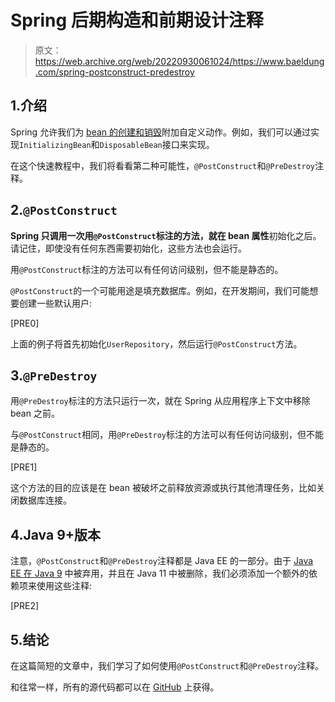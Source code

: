 # Spring 后期构造和前期设计注释

> 原文：<https://web.archive.org/web/20220930061024/https://www.baeldung.com/spring-postconstruct-predestroy>

## 1.介绍

Spring 允许我们为 [bean 的创建和销毁](/web/20220626110206/https://www.baeldung.com/running-setup-logic-on-startup-in-spring)附加自定义动作。例如，我们可以通过实现`InitializingBean`和`DisposableBean`接口来实现。

在这个快速教程中，我们将看看第二种可能性，`@PostConstruct`和`@PreDestroy`注释。

## 2.`@PostConstruct`

**Spring 只调用一次用`@PostConstruct`标注的方法，就在 bean 属性**初始化之后。请记住，即使没有任何东西需要初始化，这些方法也会运行。

用`@PostConstruct`标注的方法可以有任何访问级别，但不能是静态的。

`@PostConstruct`的一个可能用途是填充数据库。例如，在开发期间，我们可能想要创建一些默认用户:

[PRE0]

上面的例子将首先初始化`UserRepository`，然后运行`@PostConstruct`方法。

## 3.`@PreDestroy`

用`@PreDestroy`标注的方法只运行一次，就在 Spring 从应用程序上下文中移除 bean 之前。

与`@PostConstruct`相同，用`@PreDestroy`标注的方法可以有任何访问级别，但不能是静态的。

[PRE1]

这个方法的目的应该是在 bean 被破坏之前释放资源或执行其他清理任务，比如关闭数据库连接。

## 4.Java 9+版本

注意，`@PostConstruct`和`@PreDestroy`注释都是 Java EE 的一部分。由于 [Java EE 在 Java 9](/web/20220626110206/https://www.baeldung.com/java-enterprise-evolution) 中被弃用，并且在 Java 11 中被删除，我们必须添加一个额外的依赖项来使用这些注释:

[PRE2]

## 5.结论

在这篇简短的文章中，我们学习了如何使用`@PostConstruct`和`@PreDestroy`注释。

和往常一样，所有的源代码都可以在 [GitHub](https://web.archive.org/web/20220626110206/https://github.com/eugenp/tutorials/tree/master/spring-core) 上获得。